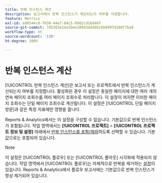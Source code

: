```yaml
---
title: 반복 인스턴스 계산
description: 보고서에서 반복 인스턴스가 계산되는지 여부를 지정합니다.
feature: Metrics
exl-id: e80544c0-f030-44e7-84c5-0902cd18d467
source-git-commit: 7d5383e1ee3bee189d3dd48bc6b899f4108f7ba8
workflow-type: ht
source-wordcount: '139'
ht-degree: 100%

---
```


# 반복 인스턴스 계산

[!UICONTROL 반복 인스턴스 계산]은 보고서 또는 프로젝트에서 반복 인스턴스가 계산되는지 여부를 지정합니다. 활성화된 경우 이 설정은 동일한 페이지에 대한 여러 개의 연속 페이지 조회수를 여러 페이지 조회수로 처리합니다. 이 설정이 꺼지면 이러한 페이지 조회수는 단일 페이지 조회수로 계산됩니다. 이 설정은 [!UICONTROL 단일 페이지 방문]과 같은 특정 지표에만 영향을 줍니다.

Reports &amp; Analytics에서는 이 설정을 구성할 수 없습니다. 기본값으로 반복 인스턴스가 포함됩니다.
작업 영역에서는 **[!UICONTROL 프로젝트]** > **[!UICONTROL 프로젝트 정보 및 설정]** 아래에서 [반복 인스턴스를 포함/제외](/help/analyze/analysis-workspace/build-workspace-project/freeform-overview.md)하도록 선택할 수 있습니다. 기본값으로는 포함되어 있습니다.

>[!NOTE]
>이 설정은 [!UICONTROL 플로우] 또는 [!UICONTROL 폴아웃] 시각화에 적용되지 않습니다. 작업 영역에서 [!UICONTROL 플로우]는 자체적으로 반복을 제거하는 [설정](/help/analyze/analysis-workspace/visualizations/c-flow/flow-settings.md)이 있습니다. Reports &amp; Analytics에서 플로우 보고서에는 기본값으로 반복 인스턴스가 항상 제거되어 있습니다.
